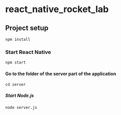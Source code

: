 # react_native_rocket_lab

## Project setup
```
npm install
```

### Start React Native
```
npm start
```

#### Go to the folder of the server part of the application
```
cd server
```
##### Start Node.js
```
node server.js
```
